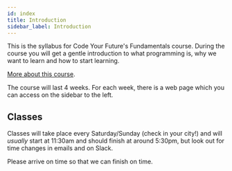 ```yaml
---
id: index
title: Introduction
sidebar_label: Introduction
---
```


This is the syllabus for Code Your Future's Fundamentals course. During the course you will get a gentle introduction to what programming is, why we want to learn and how to start learning.

[More about this course](about-this-course.md).

The course will last 4 weeks. For each week, there is a web page which you can access on the sidebar to the left.

## Classes

Classes will take place every Saturday/Sunday \(check in your city!\) and will _usually_ start at 11:30am and should finish at around 5:30pm, but look out for time changes in emails and on Slack.

Please arrive on time so that we can finish on time.
